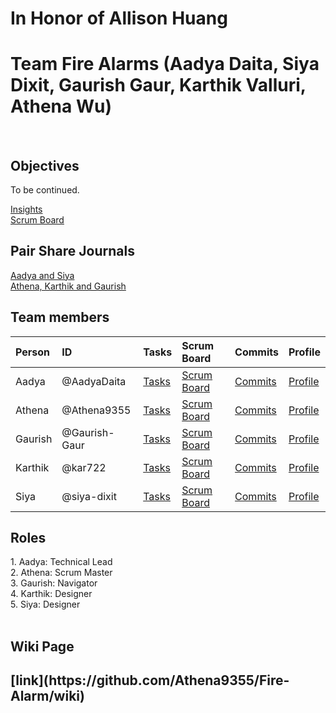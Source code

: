 # In Honor of Allison Huang
<h1>Team Fire Alarms (Aadya Daita, Siya Dixit, Gaurish Gaur, Karthik Valluri, Athena Wu)</h1><br>
<h2>Objectives</h2>
To be continued. <br>


[Insights](https://github.com/Athena9355/Fire-Alarm/graphs/contributors)<br>
[Scrum Board](https://github.com/Athena9355/Fire-Alarm/projects/1)<br>

<h2>Pair Share Journals</h2>

[Aadya and Siya](https://docs.google.com/document/d/1FtdWpVy_CJZpu8YmIE0UjfWv7T8IVVkyAn3OUUUnyzo/edit?usp=sharing)<br>
[Athena, Karthik and Gaurish](https://docs.google.com/document/d/1RKQYQk72xNNsAfam6i4DWZPq3Ip1vbQbMoXzIbpKPdo/edit?usp=sharing)<br>

<h2>Team members</h2>

| Person      |  ID   | Tasks  | Scrum Board  | Commits  |  Profile  |
| :---        |  :--- | :---   | :---         |  :---    | :---      |
| Aadya       | @AadyaDaita  | [Tasks](https://github.com/Athena9355/Fire-Alarm/issues/assigned/AadyaDaita) | [Scrum Board](https://github.com/Athena9355/Fire-Alarm/projects/1?card_filter_query=assignee%3Aaadyadaita)  | [Commits](https://github.com/Athena9355/Fire-Alarm/commits?author=AadyaDaita) | [Profile](https://github.com/AadyaDaita) |
| Athena      | @Athena9355  |  [Tasks](https://github.com/Athena9355/Fire-Alarm/issues/assigned/Athena9355) | [Scrum Board](https://github.com/Athena9355/Fire-Alarm/projects/1?card_filter_query=assignee%3Aathena9355)  | [Commits](https://github.com/Athena9355/Fire-Alarm/commits?author=Athena9355) | [Profile](https://github.com/Athena9355) |
| Gaurish     | @Gaurish-Gaur  | [Tasks](https://github.com/Athena9355/Fire-Alarm/issues/assigned/Gaurish-Gaur) | [Scrum Board](https://github.com/Athena9355/Fire-Alarm/projects/1?card_filter_query=assignee%3Agaurish-gaur) | [Commits](https://github.com/Athena9355/Fire-Alarm/commits?author=Gaurish-Gaur) | [Profile](https://github.com/Gaurish-Gaur) |
| Karthik     | @kar722 | [Tasks](https://github.com/Athena9355/Fire-Alarm/issues/assigned/kar722) | [Scrum Board](https://github.com/Athena9355/Fire-Alarm/projects/1?card_filter_query=assignee%3Akar722) | [Commits](https://github.com/Athena9355/Fire-Alarm/commits?author=kar722) | [Profile](https://github.com/kar722) |
| Siya       | @siya-dixit  | [Tasks](https://github.com/Athena9355/Fire-Alarm/issues/assigned/siya-dixit) | [Scrum Board](https://github.com/Athena9355/Fire-Alarm/projects/1?card_filter_query=assignee%3Asiya-dixit)  | [Commits]() | [Profile](https://github.com/siya-dixit) |

<h2>Roles</h2>
1. Aadya: Technical Lead <br>
2. Athena: Scrum Master <br>
3. Gaurish: Navigator <br>
4. Karthik: Designer <br>
5. Siya: Designer <br>
<br>

<h2>Wiki Page<h2>
  [link](https://github.com/Athena9355/Fire-Alarm/wiki)
<br>
